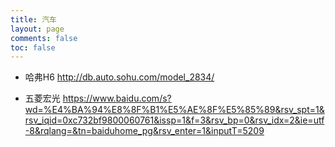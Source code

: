 ```yaml
---
title: 汽车
layout: page
comments: false
toc: false
---
```


* 哈弗H6
http://db.auto.sohu.com/model_2834/

* 五菱宏光
https://www.baidu.com/s?wd=%E4%BA%94%E8%8F%B1%E5%AE%8F%E5%85%89&rsv_spt=1&rsv_iqid=0xc732bf9800060761&issp=1&f=3&rsv_bp=0&rsv_idx=2&ie=utf-8&rqlang=&tn=baiduhome_pg&rsv_enter=1&inputT=5209